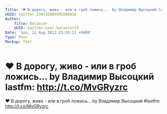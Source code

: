 ```yaml
---
Title: '♥ В дорогу, живо - или в гроб ложись... by Владимир Высоцкий lastfm: http://t.co/MvGRyzrc'
UUID: twitter.234735809595580416
Author:
    Title: Balancer
    UUID: twitter.user.balancer73
Date: 'Sun, 12 Aug 2012 23:39:12 +0400'
Type: Post
Markup: Text
---
```


# ♥ В дорогу, живо - или в гроб ложись... by Владимир Высоцкий lastfm: http://t.co/MvGRyzrc

♥ В дорогу, живо - или в гроб ложись... by Владимир Высоцкий
#lastfm: http://t.co/MvGRyzrc